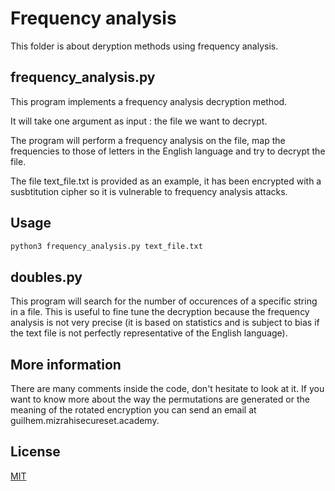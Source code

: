 # Frequency analysis

This folder is about deryption methods using frequency analysis.

## frequency_analysis.py

This program implements a frequency analysis decryption method.

It will take one argument as input : the file we want to decrypt.

The program will perform a frequency analysis on the file, map the frequencies to those of letters in the English language and try to decrypt the file.

The file text_file.txt is provided as an example, it has been encrypted with a susbtitution cipher so it is vulnerable to frequency analysis attacks.

## Usage

```bash
python3 frequency_analysis.py text_file.txt
```

## doubles.py

This program will search for the number of occurences of a specific string in a file. This is useful to fine tune the decryption because the frequency analysis is not very precise (it is based on statistics and is subject to bias if the text file is not perfectly representative of the English language).

## More information

There are many comments inside the code, don't hesitate to look at it.
If you want to know more about the way the permutations are generated or the meaning of the rotated encryption you can send an email at guilhem.mizrahi<at>secureset.academy.


## License
[MIT](https://choosealicense.com/licenses/mit/)
